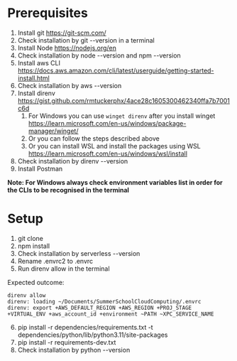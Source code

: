 # Prerequisites
1. Install git https://git-scm.com/
2. Check installation by git --version in a terminal
3. Install Node https://nodejs.org/en
4. Check installation by node --version and npm --version
5. Install aws CLI https://docs.aws.amazon.com/cli/latest/userguide/getting-started-install.html
6. Check installation by aws --version
7. Install direnv https://gist.github.com/rmtuckerphx/4ace28c1605300462340ffa7b7001c6d
    1. For Windows you can use `winget direnv` after you install winget https://learn.microsoft.com/en-us/windows/package-manager/winget/
    2. Or you can follow the steps described above
    3. Or you can install WSL and install the packages using WSL https://learn.microsoft.com/en-us/windows/wsl/install
8. Check installation by direnv --version
9. Install Postman

**Note: For Windows always check environment variables list in order for the CLIs to be recognised in the terminal**

# Setup
1. git clone
2. npm install
3. Check installation by serverless --version
4. Rename .envrc2 to .envrc
5. Run direnv allow in the terminal

Expected outcome:
```
direnv allow
direnv: loading ~/Documents/SummerSchoolCloudComputing/.envrc
direnv: export +AWS_DEFAULT_REGION +AWS_REGION +PROJ_STAGE +VIRTUAL_ENV +aws_account_id +environment ~PATH ~XPC_SERVICE_NAME
```
6. pip install -r dependencies/requirements.txt -t dependencies/python/lib/python3.11/site-packages
7. pip install -r requirements-dev.txt
8. Check installation by python --version



